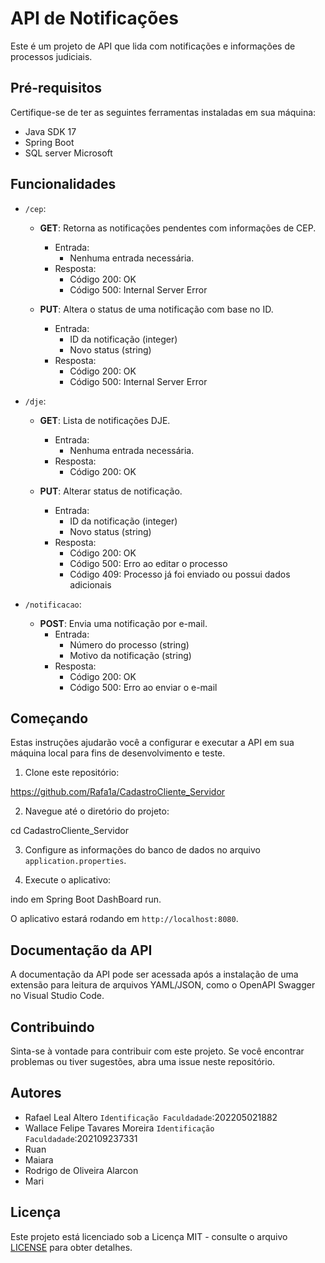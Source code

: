 # API de Notificações

Este é um projeto de API que lida com notificações e informações de processos judiciais.

## Pré-requisitos

Certifique-se de ter as seguintes ferramentas instaladas em sua máquina:

- Java SDK 17
- Spring Boot
- SQL server Microsoft

## Funcionalidades

- `/cep`:
  - **GET**: Retorna as notificações pendentes com informações de CEP.
    - Entrada:
      - Nenhuma entrada necessária.
    - Resposta:
      - Código 200: OK
      - Código 500: Internal Server Error

  - **PUT**: Altera o status de uma notificação com base no ID.
    - Entrada:
      - ID da notificação (integer)
      - Novo status (string)
    - Resposta:
      - Código 200: OK
      - Código 500: Internal Server Error

- `/dje`:
  - **GET**: Lista de notificações DJE.
    - Entrada:
      - Nenhuma entrada necessária.
    - Resposta:
      - Código 200: OK

  - **PUT**: Alterar status de notificação.
    - Entrada:
      - ID da notificação (integer)
      - Novo status (string)
    - Resposta:
      - Código 200: OK
      - Código 500: Erro ao editar o processo
      - Código 409: Processo já foi enviado ou possui dados adicionais

- `/notificacao`:
  - **POST**: Envia uma notificação por e-mail.
    - Entrada:
      - Número do processo (string)
      - Motivo da notificação (string)
    - Resposta:
      - Código 200: OK
      - Código 500: Erro ao enviar o e-mail

## Começando

Estas instruções ajudarão você a configurar e executar a API em sua máquina local para fins de desenvolvimento e teste.

1. Clone este repositório:

https://github.com/Rafa1a/CadastroCliente_Servidor


2. Navegue até o diretório do projeto:

cd CadastroCliente_Servidor

3. Configure as informações do banco de dados no arquivo `application.properties`.

4. Execute o aplicativo:

indo em Spring Boot DashBoard run.

O aplicativo estará rodando em `http://localhost:8080`.

## Documentação da API

A documentação da API pode ser acessada após a instalação de uma extensão para leitura de arquivos YAML/JSON, como o OpenAPI Swagger no Visual Studio Code.

## Contribuindo

Sinta-se à vontade para contribuir com este projeto. Se você encontrar problemas ou tiver sugestões, abra uma issue neste repositório.

## Autores

- Rafael Leal Altero `Identificação Faculdadade`:202205021882
- Wallace Felipe Tavares Moreira `Identificação Faculdadade`:202109237331
- Ruan
- Maiara
- Rodrigo de Oliveira Alarcon
- Mari

## Licença

Este projeto está licenciado sob a Licença MIT - consulte o arquivo [LICENSE](LICENSE) para obter detalhes.


